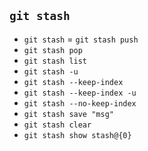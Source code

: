 
## `git stash`

- `git stash` = `git stash push`
- `git stash pop`
- `git stash list`
- `git stash -u`
- `git stash --keep-index`
- `git stash --keep-index -u`
- `git stash --no-keep-index`
- `git stash save "msg"`
- `git stash clear`
- `git stash show stash@{0}`
